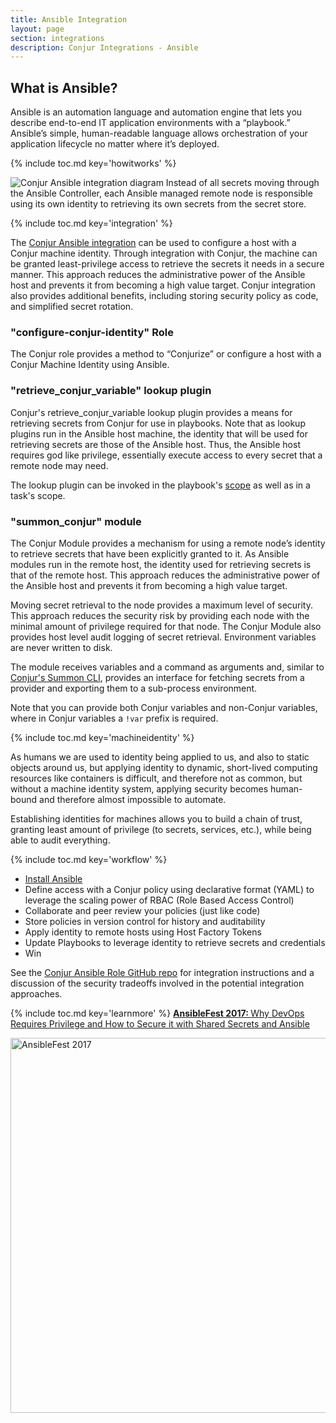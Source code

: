 ```yaml
---
title: Ansible Integration
layout: page
section: integrations
description: Conjur Integrations - Ansible
---
```


## What is Ansible?
Ansible is an automation language and automation engine that lets you describe end-to-end IT application environments with a “playbook.” Ansible’s simple, human-readable language allows orchestration of your application lifecycle no matter where it’s deployed.

{% include toc.md key='howitworks' %}

<img class="integration-diagram" src="/img/conjur_ansible_map.svg" alt="Conjur Ansible integration diagram">
Instead of all secrets moving through the Ansible Controller, each Ansible managed remote node is responsible using its own identity to retrieving its own secrets from the secret store.

{% include toc.md key='integration' %}

The [Conjur Ansible integration](https://github.com/cyberark/ansible-role-conjur) can be used to configure a host with a Conjur machine identity. Through integration with Conjur, the machine can be granted least-privilege
access to retrieve the secrets it needs in a secure manner. This approach reduces the administrative power of the Ansible host and prevents it from becoming a high value target. Conjur integration also provides additional
benefits, including storing security policy as code, and simplified secret rotation.

### "configure-conjur-identity" Role
The Conjur role provides a method to “Conjurize” or configure a host with a Conjur Machine Identity using Ansible.


### "retrieve_conjur_variable" lookup plugin
Conjur's retrieve_conjur_variable lookup plugin provides a means for retrieving secrets from Conjur for use in playbooks. Note that as lookup plugins run in the Ansible host machine, the identity that will be used for retrieving secrets are those of the Ansible host. Thus, the Ansible host requires god like privilege, essentially execute access to every secret that a remote node may need.

The lookup plugin can be invoked in the playbook's [scope](https://github.com/cyberark/ansible-role-conjur#example-playbook-1) as well as in a task's scope.


### "summon_conjur" module
The Conjur Module provides a mechanism for using a remote node’s identity to retrieve secrets that have been explicitly granted to it. As Ansible modules run in the remote host, the identity used for retrieving secrets is that of the remote host. This approach reduces the administrative power of the Ansible host and prevents it from becoming a high value target.

Moving secret retrieval to the node provides a maximum level of security. This approach reduces the security risk by providing each node with the minimal amount of privilege required for that node. The Conjur Module also provides host level audit logging of secret retrieval. Environment variables are never written to disk.

The module receives variables and a command as arguments and, similar to [Conjur's Summon CLI](https://conjur.org/tools/summon.html), provides an interface for fetching secrets from a provider and exporting them to a sub-process environment.

Note that you can provide both Conjur variables and non-Conjur variables, where in Conjur variables a `!var` prefix is required.

{% include toc.md key='machineidentity' %}

As humans we are used to identity being applied to us, and also to static objects around us, but applying identity to dynamic, short-lived computing resources like containers is difficult, and therefore not as common, but without a machine identity system, applying security becomes human-bound and therefore almost impossible to automate.

Establishing identities for machines allows you to build a chain of trust, granting least amount of privilege (to secrets, services, etc.), while being able to audit everything.

{% include toc.md key='workflow' %}

- [Install Ansible](https://www.ansible.com/get-started)
- Define access with a Conjur policy using declarative format (YAML) to leverage the scaling power of RBAC (Role Based Access Control)
- Collaborate and peer review your policies (just like code)
- Store policies in version control for history and auditability
- Apply identity to remote hosts using Host Factory Tokens
- Update Playbooks to leverage identity to retrieve secrets and credentials
- Win

See the [Conjur Ansible Role GitHub repo](https://github.com/cyberark/ansible-role-conjur)
for integration instructions and a discussion of the security tradeoffs involved
in the potential integration approaches.

{% include toc.md key='learnmore' %}
<a href="https://www.ansible.com/videos-ansiblefest-sanfran-2017?wvideo=w6f4imkxfn"><strong>AnsibleFest 2017: </strong>Why DevOps Requires Privilege and How to Secure it with Shared Secrets and Ansible</a>

<a href="https://www.ansible.com/videos-ansiblefest-sanfran-2017?wvideo=w6f4imkxfn"><img class="cta-video" src="https://embedwistia-a.akamaihd.net/deliveries/0282894dd8964f197fc8c75ff290f9fce1c23c24.jpg?image_play_button_size=2x&amp;image_crop_resized=960x539&amp;image_play_button=1&amp;image_play_button_color=54bbffe0" width="600" style="width: 600px;" alt="AnsibleFest 2017"></a>
